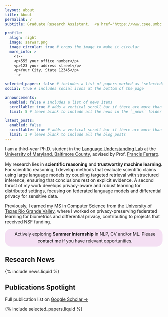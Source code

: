 ```yaml
---
layout: about
title: About
permalink: /
subtitle: Graduate Research Assistant,  <a href='https://www.csee.umbc.edu/'>University of Maryland Baltimore County</a>.

profile:
  align: right
  image: sarwar.png
  image_circular: true # crops the image to make it circular
  more_info: >
    <!--
    <p>555 your office number</p>
    <p>123 your address street</p>
    <p>Your City, State 12345</p>
    -->

selected_papers: false # includes a list of papers marked as "selected={true}"
social: true # includes social icons at the bottom of the page

announcements:
  enabled: false # includes a list of news items
  scrollable: true # adds a vertical scroll bar if there are more than 3 news items
  limit: 5 # leave blank to include all the news in the `_news` folder

latest_posts:
  enabled: false
  scrollable: true # adds a vertical scroll bar if there are more than 3 new posts items
  limit: 3 # leave blank to include all the blog posts
---
```


I am a third-year Ph.D. student in the <a href='https://huggingface.co/umbc-nlp'>Language Understanding Lab</a> at the <a href='https://www.csee.umbc.edu/'>University of Maryland, Baltimore County</a>, advised by Prof. <a href='https://userpages.cs.umbc.edu/ferraro/'>Francis Ferraro</a>.

My research lies in **scientific reasoning** and **trustworthy machine learning**. For scientific reasoning, I develop methods that evaluate scientific claims using large language models by coupling targeted retrieval with structured inference, ensuring that conclusions rest on explicit evidence. A second thrust of my work develops privacy-aware and robust learning for distributed settings, focusing on federated language models and differential privacy for sensitive data.

Previously, I earned my MS in Computer Science from the <a href='https://www.utrgv.edu/cecs/departments/csci/'>University of Texas Rio Grande Valley</a>, where I worked on privacy-preserving federated learning for biometrics and differential privacy, contributing to projects that received NSF funding.

<div style="background-color: rgba(181, 9, 172, 0.12); border-radius: 20px; padding: 6px 10px; display: flex; align-items: center; justify-content: center; line-height: 1.6; text-align: center; color: var(--global-text-color);">
  <i class="fa-solid fa-handshake" aria-hidden="true" style="margin-right: 8px; color: #000;"></i>
  <span>
    Actively exploring <b>Summer Internship</b> in NLP, CV and/or ML. Please <a href="mailto:smsarwar96@gmail.com" target="_blank" style="color: var(--global-theme-color); font-weight: 500; text-decoration: none;">contact me</a> if you have relevant opportunities.
  </span>
</div>

<div style="margin-top:5px;"></div>

## Research News

{% include news.liquid %}

## Publications Spotlight

Full publication list on [Google Scholar →](https://scholar.google.com/citations?user=7gRgh7QAAAAJ)

{% include selected_papers.liquid %}
